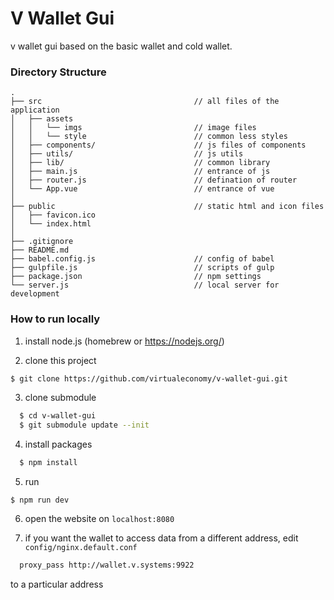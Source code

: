 # V Wallet Gui

v wallet gui based on the basic wallet and cold wallet.

### Directory Structure

```
.
├── src                                  // all files of the application
│   ├── assets
│   │   └── imgs                         // image files
│   │   └── style                        // common less styles
│   ├── components/                      // js files of components
│   ├── utils/                           // js utils
│   ├── lib/                             // common library
│   ├── main.js                          // entrance of js
│   ├── router.js                        // defination of router
│   └── App.vue                          // entrance of vue
│
├── public                               // static html and icon files
│   ├── favicon.ico
│   └── index.html
│
├── .gitignore
├── README.md
├── babel.config.js                      // config of babel
├── gulpfile.js                          // scripts of gulp
├── package.json                         // npm settings
└── server.js                            // local server for development
```

### How to run locally

  1. install node.js (homebrew or https://nodejs.org/)

  2. clone this project

``` bash
$ git clone https://github.com/virtualeconomy/v-wallet-gui.git
```

  3. clone submodule

``` bash
  $ cd v-wallet-gui
  $ git submodule update --init
```

  4. install packages

```bash
  $ npm install
```

  5. run

```
$ npm run dev
```
  6. open the website on ```localhost:8080```

  7. if you want the wallet to access data from a different address, edit ```config/nginx.default.conf```

```bash
  proxy_pass http://wallet.v.systems:9922
```
to a particular address
